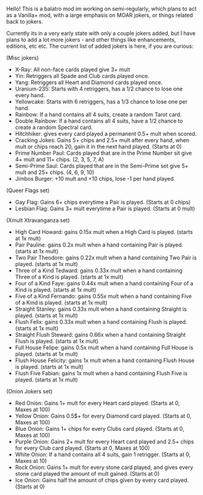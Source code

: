 Hello! This is a balatro mod im working on semi-regularly, which plans to act as a Vanilla+ mod, with a large emphasis on MOAR jokers, or things related back to jokers. 

Currently its in a very early state with only a couple jokers added, but I have plans to add a lot more jokers - and other things like enhancements, editions, etc etc.
The current list of added jokers is here, if you are curious:

(Misc jokers)
* X-Ray: All non-face cards played give 3+ mult
* Yin: Retriggers all Spade and Club cards played once.
* Yang: Retriggers all Heart and Diamond cards played once.
* Uranium-235: Starts with 4 retriggers, has a 1/2 chance to lose one every hand.
* Yellowcake: Starts with 6 retriggers, has a 1/3 chance to lose one per hand.
* Rainbow: If a hand contains all 4 suits, create a random Tarot card.
* Double Rainbow: If a hand contains all 4 suits, have a 1/2 chance to create a random Spectral card.
* Hitchhiker: gives every card played a permanent 0.5+ mult when scored.
* Cracking Jokes: Gains 5+ chips and 2.5+ mult after every hand, when mult or chips reach 20, gain it in the next hand played. (Starts at 0)
* Prime Number Paul: Cards played that are in the Prime Number sit give 4+ mult and 11+ chips. (2, 3, 5, 7, A)
* Semi-Prime Saul: Cards played that are in the Semi-Prime set give 5+ mult and 25+ chips. (4, 6, 9, 10)
* Jimbos Burger: +10 mult and +10 chips, lose -1 per hand played.

(Queer Flags set)
* Gay Flag: Gains 6+ chips everytime a Pair is played. (Starts at 0 chips)
* Lesbian Flag: Gains 3+ mult everytime a Pair is played. (Starts at 0 mult)

(Xmult Xtravanganza set)
* High Card Howard: gains 0.15x mult when a High Card is played. (starts at 1x mult)
* Pair Pauline: gains 0.2x mult when a hand containing Pair is played. (starts at 1x mult)
* Two Pair Theodore: gains 0.22x mult when a hand containing Two Pair is played. (starts at 1x mult)
* Three of a Kind Tedward: gains 0.33x mult when a hand containing Three of a Kind is played. (starts at 1x mult)
* Four of a Kind Faye: gains 0.44x mult when a hand containing Four of a Kind is played. (starts at 1x mult)
* Five of a Kind Fernando: gains 0.55x mult when a hand containing Five of a Kind is played. (starts at 1x mult)
* Straight Stanley: gains 0.33x mult when a hand containing Straight is played. (starts at 1x mult)
* Flush Felix: gains 0.33x mult when a hand containing Flush is played. (starts at 1x mult)
* Straight Flush Steward: gains 0.66x when a hand containing Straight Flush is played. (starts at 1x mult)
* Full House Felipe: gains 0.5x mult when a hand containing Full House is played. (starts at 1x mult)
* Flush House Felicity: gains 1x mult when a hand containing Flush House is played. (starts at 1x mult)
* Flush Five Fabian: gains 1x mult when a hand containing Flush Five is played. (starts at 1x mult)

(Onion Jokers set)
* Red Onion: Gains 1+ mult for every Heart card played. (Starts at 0, Maxes at 100)
* Yellow Onion: Gains 0.5$+ for every Diamond card played. (Starts at 0, Maxes at 100)
* Blue Onion: Gains 1+ chips for every Clubs card played. (Starts at 0, Maxes at 100)
* Purple Onion: Gains 2+ mult for every Heart card played and 2.5+ chips for every Club card played. (Starts at 0, Maxes at 100)
* White Onion: If a hand contains all 4 suits, gain 1 retrigger. (Starts at 0, Maxes at 10)
* Rock Onion: Gains 1+ mult for every stone card played, and gives every stone card played the amount of mult gained. (Starts at 0)
* Ice Onion: Gains half the amount of chips given by every card played. (Starts at 0)
